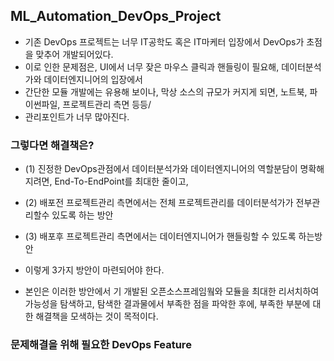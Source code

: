 ## ML_Automation_DevOps_Project

- 기존 DevOps 프로젝트는 너무 IT공학도 혹은 IT마케터 입장에서 DevOps가 초점을 맞추어 개발되어있다.
- 이로 인한 문제점은, UI에서 너무 잦은 마우스 클릭과 핸들링이 필요해, 데이터분석가와 데이터엔지니어의 입장에서
- 간단한 모듈 개발에는 유용해 보이나, 막상 소스의 규모가 커지게 되면, 노트북, 파이썬파일, 프로젝트관리 측면 등등/
- 관리포인트가 너무 많아진다.

### 그렇다면 해결책은?
- (1) 진정한 DevOps관점에서 데이터분석가와 데이터엔지니어의 역할분담이 명확해지려면, End-To-EndPoint를 최대한 줄이고,
- (2) 배포전 프로젝트관리 측면에서는 전체 프로젝트관리를 데이터분석가가 전부관리할수 있도록 하는 방안
- (3) 배포후 프로젝트관리 측면에서는 데이터엔지니어가 핸들링할 수 있도록 하는방안
- 이렇게 3가지 방안이 마련되어야 한다.
 
- 본인은 이러한 방안에서 기 개발된 오픈소스프레임웤와 모듈을 최대한 리서치하여 가능성을 탐색하고, 탐색한 결과물에서 부족한 점을
파악한 후에, 부족한 부분에 대한 해결책을 모색하는 것이 목적이다.

### 문제해결을 위해 필요한 DevOps Feature
